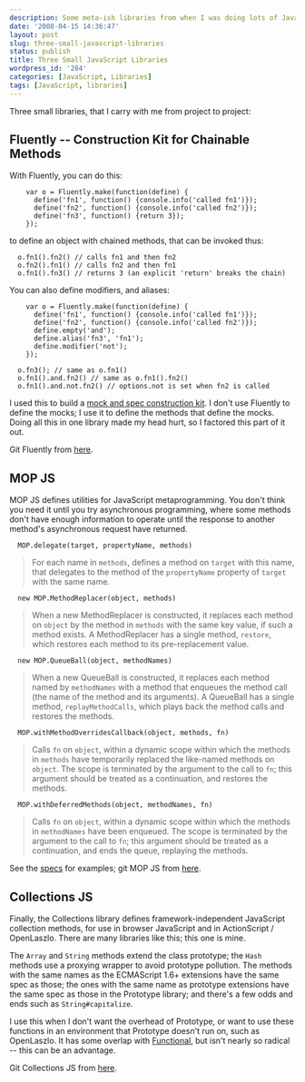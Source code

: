 ```yaml
---
description: Some meta-ish libraries from when I was doing lots of JavaScript
date: '2008-04-15 14:36:47'
layout: post
slug: three-small-javascript-libraries
status: publish
title: Three Small JavaScript Libraries
wordpress_id: '284'
categories: [JavaScript, Libraries]
tags: [JavaScript, libraries]
---
```


Three small libraries, that I carry with me from project to project:

<!-- more -->

## Fluently -- Construction Kit for Chainable Methods

With Fluently, you can do this:

        var o = Fluently.make(function(define) {
          define('fn1', function() {console.info('called fn1')});
          define('fn2', function() {console.info('called fn2')});
          define('fn3', function() {return 3});
        });

to define an object with chained methods, that can be invoked thus:

      o.fn1().fn2() // calls fn1 and then fn2
      o.fn2().fn1() // calls fn2 and then fn1
      o.fn1().fn3() // returns 3 (an explicit 'return' breaks the chain)

You can also define modifiers, and aliases:

        var o = Fluently.make(function(define) {
          define('fn1', function() {console.info('called fn1')});
          define('fn2', function() {console.info('called fn2')});
          define.empty('and');
          define.alias('fn3', 'fn1');
          define.modifier('not');
        });

      o.fn3(); // same as o.fn1()
      o.fn1().and.fn2() // same as o.fn1().fn2()
      o.fn1().and.not.fn2() // options.not is set when fn2 is called

I used this to build a [mock and spec construction kit](http://github.com/osteele/lztestkit).  I don't use Fluently to define the mocks; I use it to define the methods that define the mocks.  Doing all this in one library made my head hurt, so I factored this part of it out.

Git Fluently from [here](http://github.com/osteele/fluently).

## MOP JS

MOP JS defines utilities for JavaScript metaprogramming.  You don't think you need it until you try asynchronous programming, where some methods don't have enough information to operate until the response to another method's asynchronous request have returned.

      MOP.delegate(target, propertyName, methods)

> For each name in `methods`, defines a method on `target` with this
name, that delegates to the method of the `propertyName` property
of `target` with the same name.

      new MOP.MethodReplacer(object, methods)

> When a new MethodReplacer is constructed, it replaces each method
on `object` by the method in `methods` with the same key value, if
such a method exists.  A MethodReplacer has a single method,
`restore`, which restores each method to its pre-replacement
value.

      new MOP.QueueBall(object, methodNames)

> When a new QueueBall is constructed, it replaces each method named
by `methodNames` with a method that enqueues the method call (the
name of the method and its arguments).  A QueueBall has a single
method, `replayMethodCalls`, which plays back the method calls and
restores the methods.

      MOP.withMethodOverridesCallback(object, methods, fn)

> Calls `fn` on `object`, within a dynamic scope within which the
methods in `methods` have temporarily replaced the like-named
methods on `object`.  The scope is terminated by the argument to
the call to `fn`; this argument should be treated as a
continuation, and restores the methods.

      MOP.withDeferredMethods(object, methodNames, fn)

> Calls `fn` on `object`, within a dynamic scope within which the
methods in `methodNames` have been enqueued.  The scope is
terminated by the argument to the call to `fn`; this argument
should be treated as a continuation, and ends the queue, replaying
the methods.

See the [specs](http://github.com/osteele/mop-js/tree/master/specs/mop-specs.js) for examples; git MOP JS from [here](http://github.com/osteele/mop-js).

## Collections JS

Finally, the Collections library defines framework-independent JavaScript collection methods, for use in browser JavaScript and in ActionScript / OpenLaszlo.  There are many libraries like this; this one is mine.

The `Array` and `String` methods extend the class prototype; the `Hash` methods use a proxying wrapper to avoid prototype pollution.  The methods with the same names as the ECMAScript 1.6+ extensions have the same spec as those; the ones with the same name as prototype extensions have the same spec as those in the Prototype library; and there's a few odds and ends such as `String#capitalize`.

I use this when I don't want the overhead of Prototype, or want to use these functions in an environment that Prototype doesn't run on, such as OpenLaszlo.  It has some overlap with [Functional](http://osteele.com/sources/javascript/functional/), but isn't nearly so radical -- this can be an advantage.

Git Collections JS from [here](http://github.com/osteele/collections-js).

